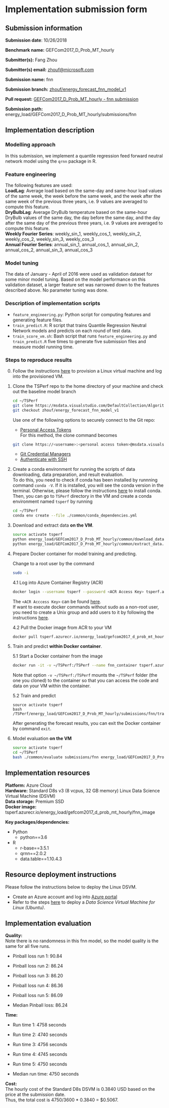 # Implementation submission form

## Submission information

**Submission date**: 10/26/2018

**Benchmark name:** GEFCom2017_D_Prob_MT_hourly

**Submitter(s):** Fang Zhou

**Submitter(s) email:** zhouf@microsoft.com

**Submission name:** fnn

**Submission branch:** [zhouf/energy_forecast_fnn_model_v1](https://msdata.visualstudio.com/AlgorithmsAndDataScience/_git/TSPerf?version=GBzhouf%2Fenergy_forecast_fnn_model_v1)

**Pull request:** [GEFCom2017_D_Prob_MT_hourly - fnn submission](https://msdata.visualstudio.com/AlgorithmsAndDataScience/_git/TSPerf/pullrequest/166772?_a=overview)

**Submission path:** energy_load/GEFCom2017_D_Prob_MT_hourly/submissions/fnn


## Implementation description

### Modelling approach

In this submission, we implement a quantile regression feed forward neutral network model using the `qrnn` package in R.

### Feature engineering

The following features are used:  
**LoadLag**: Average load based on the same-day and same-hour load values of the same week, the week before the same week, and the week after the same week of the previous three years, i.e. 9 values are averaged to compute this feature.  
**DryBulbLag**:  Average DryBulb temperature based on the same-hour DryBulb values of the same day, the day before the same day, and the day after the same day of the previous three years, i.e. 9 values are averaged to compute this feature.  
**Weekly Fourier Series**: weekly_sin_1, weekly_cos_1,  weekly_sin_2, weekly_cos_2, weekly_sin_3, weekly_cos_3  
**Annual Fourier Series**: annual_sin_1, annual_cos_1, annual_sin_2, annual_cos_2, annual_sin_3, annual_cos_3  

### Model tuning

The data of January - April of 2016 were used as validation dataset for some minor model tuning. Based on the model performance on this validation dataset, a larger feature set was narrowed down to the features described above.
No parameter tuning was done.

### Description of implementation scripts

* `feature_engineering.py`: Python script for computing features and generating feature files.
* `train_predict.R`: R script that trains Quantile Regression Neutral Network models and predicts on each round of test data.
* `train_score_vm.sh`: Bash script that runs `feature_engineering.py` and `train_predict.R` five times to generate five submission files and measure model running time.

### Steps to reproduce results

0. Follow the instructions [here](#resource-deployment-instructions) to provision a Linux virtual machine and log into the provisioned
VM.

1. Clone the TSPerf repo to the home directory of your machine and check out the baseline model branch

   ```bash
   cd ~/TSPerf
   git clone https://msdata.visualstudio.com/DefaultCollection/AlgorithmsAndDataScience/_git/TSPerf
   git checkout zhouf/energy_forecast_fnn_model_v1
   ```
   Use one of the following options to securely connect to the Git repo:
   * [Personal Access Tokens](https://docs.microsoft.com/en-us/vsts/organizations/accounts/use-personal-access-tokens-to-authenticate?view=vsts)  
   For this method, the clone command becomes
   ```bash
   git clone https://<username>:<personal access token>@msdata.visualstudio.com/DefaultCollection/AlgorithmsAndDataScience/_git/TSPerf
   ```
   * [Git Credential Managers](https://docs.microsoft.com/en-us/vsts/repos/git/set-up-credential-managers?view=vsts)
   * [Authenticate with SSH](https://docs.microsoft.com/en-us/vsts/repos/git/use-ssh-keys-to-authenticate?view=vsts)


2. Create a conda environment for running the scripts of data downloading, data preparation, and result evaluation.   
To do this, you need to check if conda has been installed by runnning command `conda -V`. If it is installed, you will see the conda version in the terminal. Otherwise, please follow the instructions [here](https://conda.io/docs/user-guide/install/linux.html) to install conda.  
Then, you can go to `TSPerf` directory in the VM and create a conda environment named `tsperf` by running

   ```bash
   cd ~/TSPerf
   conda env create --file ./common/conda_dependencies.yml
   ```

3. Download and extract data **on the VM**.

   ```bash
   source activate tsperf
   python energy_load/GEFCom2017_D_Prob_MT_hourly/common/download_data.py
   python energy_load/GEFCom2017_D_Prob_MT_hourly/common/extract_data.py
   ```

4. Prepare Docker container for model training and predicting.  
   
   Change to a root user by the command 

   ```bash
   sudo -i
   ```

   4.1 Log into Azure Container Registry (ACR)

   ```bash
   docker login --username tsperf --password <ACR Access Key> tsperf.azurecr.io
   ```

   The `<ACR Acccess Key>` can be found [here](https://ms.portal.azure.com/#@microsoft.onmicrosoft.com/resource/subscriptions/ff18d7a8-962a-406c-858f-49acd23d6c01/resourceGroups/tsperf/providers/Microsoft.ContainerRegistry/registries/tsperf/accessKey).   
   If want to execute docker commands without
   sudo as a non-root user, you need to create a
   Unix group and add users to it by following the instructions
   [here](https://docs.docker.com/install/linux/linux-postinstall/#manage-docker-as-a-non-root-user).

   4.2 Pull the Docker image from ACR to your VM

   ```bash
   docker pull tsperf.azurecr.io/energy_load/gefcom2017_d_prob_mt_hourly/fnn_image:v1
   ```

5. Train and predict **within Docker container**.

   5.1 Start a Docker container from the image  

   ```bash
   docker run -it -v ~/TSPerf:/TSPerf --name fnn_container tsperf.azurecr.io/energy_load/gefcom2017_d_prob_mt_hourly/fnn_image:v1
   ```

   Note that option `-v ~/TSPerf:/TSPerf` mounts the `~/TSPerf` folder (the one you cloned) to the container so that you can access the code and data on your VM within the container.

   5.2 Train and predict  

   ```
   source activate tsperf
   bash /TSPerf/energy_load/GEFCom2017_D_Prob_MT_hourly/submissions/fnn/train_score_vm.sh
   ```
   After generating the forecast results, you can exit the Docker container by command `exit`.

6. Model evaluation **on the VM**

   ```bash
   source activate tsperf
   cd ~/TSPerf
   bash ./common/evaluate submissions/fnn energy_load/GEFCom2017_D_Prob_MT_hourly
   ```

## Implementation resources

**Platform:** Azure Cloud  
**Hardware:** Standard D8s v3 (8 vcpus, 32 GB memory) Linux Data Science Virtual Machine (DSVM)  
**Data storage:** Premium SSD  
**Docker image:** tsperf.azurecr.io/energy_load/gefcom2017_d_prob_mt_hourly/fnn_image  

**Key packages/dependencies:**
  * Python
    - python==3.6    
  * R
    - r-base==3.5.1  
    - qrnn==2.0.2
    - data.table==1.10.4.3

## Resource deployment instructions
Please follow the instructions below to deploy the Linux DSVM.
  - Create an Azure account and log into [Azure portal](portal.azure.com/)
  - Refer to the steps [here](https://docs.microsoft.com/en-us/azure/machine-learning/data-science-virtual-machine/dsvm-ubuntu-intro) to deploy a *Data Science Virtual Machine for Linux (Ubuntu)*.

## Implementation evaluation
**Quality:**  
Note there is no randomness in this fnn model, so the model quality is the same for all five runs.

* Pinball loss run 1: 90.84

* Pinball loss run 2: 86.24

* Pinball loss run 3: 86.20

* Pinball loss run 4: 86.36

* Pinball loss run 5: 86.09

* Median Pinball loss: 86.24

**Time:**

* Run time 1:  4758 seconds

* Run time 2:  4740 seconds

* Run time 3:  4756 seconds

* Run time 4:  4745 seconds

* Run time 5:  4750 seconds

* Median run time:  4750 seconds

**Cost:**  
The hourly cost of the Standard D8s DSVM is 0.3840 USD based on the price at the submission date.   
Thus, the total cost is 4750/3600 * 0.3840 = $0.5067.
